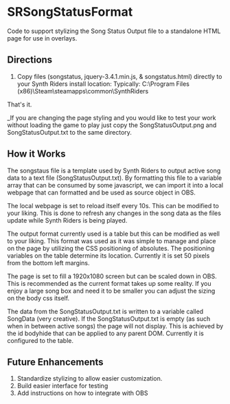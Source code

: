 # SRSongStatusFormat
Code to support stylizing the Song Status Output file to a standalone HTML page for use in overlays.

## Directions
1. Copy files (songstatus, jquery-3.4.1.min.js, & songstatus.html) directly to your Synth Riders install location:
    Typically: C:\Program Files (x86)\Steam\steamapps\common\SynthRiders
    
That's it.

_If you are changing the page styling and you would like to test your work without loading the game to play just copy the SongStatusOutput.png and SongStatusOutput.txt to the same directory. 

## How it Works

The songstaus file is a template used by Synth Riders to output active song data to a text file (SongStatusOutput.txt). By formatting this file to a variable array that can be consumed by some javascript, we can import it into a local webpage that can formatted and be used as source object in OBS. 

The local webpage is set to reload itself every 10s. This can be modified to your liking. This is done to refresh any changes in the song data as the files update while Synth Riders is being played. 

The output format currently used is a table but this can be modified as well to your liking. This format was used as it was simple to manage and place on the page by utilizing the CSS positioning of absolutes. The positioning variables on the table determine its location. Currently it is set 50 pixels from the bottom left margins. 

The page is set to fill a 1920x1080 screen but can be scaled down in OBS. This is recommended as the current format takes up some reality. If you enjoy a large song box and need it to be smaller you can adjust the sizing on the body css itself.

The data from the SongStatusOutput.txt is written to a variable called SongData (very creative). If the SongStatusOutput.txt is empty (as such when in between active songs) the page will not display. This is achieved by the id bodyhide that can be applied to any parent DOM. Currently it is configured to the table. 



## Future Enhancements
1. Standardize stylizing to allow easier customization.
2. Build easier interface for testing
3. Add instructions on how to integrate with OBS
